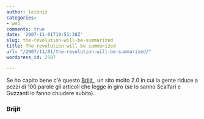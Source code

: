 ```yaml
---
author: leibniz
categories:
- web
comments: true
date: '2007-11-01T19:51:38Z'
slug: the-revolution-will-be-summarized
title: The revolution will be summarized
url: "/2007/11/01/the-revolution-will-be-summarized/"
wordpress_id: 2587

---
```

Se ho capito bene c'è questo [Brijit ](https://www.brijit.com/), un sito molto 2.0 in cui la gente riduce a pezzi di 100 parole gli articoli che legge in giro (se lo sanno Scalfari e Guzzanti lo fanno chiudere subito).

### Brijit 
